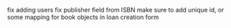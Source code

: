 fix adding users
fix publisher field from ISBN
make sure to add unique id, or some mapping for book objects in loan creation form
